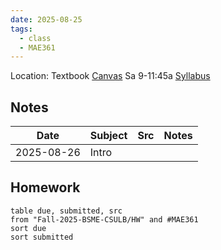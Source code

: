```yaml
---
date: 2025-08-25
tags:
  - class
  - MAE361
---
```


Location: 
Textbook
[Canvas](https://csulb.instructure.com/courses/105961)
Sa 9-11:45a
[Syllabus](https://csulb.instructure.com/courses/105961/assignments/syllabus)

## Notes
| Date       | Subject | Src | Notes |
| ---------- | ------- | --- | ----- |
| 2025-08-26 | Intro   |     |       |


## Homework
```dataview
table due, submitted, src
from "Fall-2025-BSME-CSULB/HW" and #MAE361
sort due
sort submitted
```



